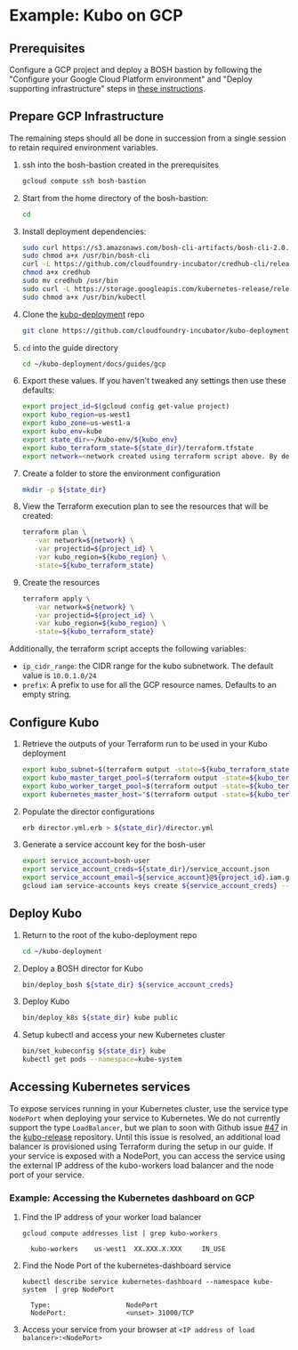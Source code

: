 # Example: Kubo on GCP

## Prerequisites

Configure a GCP project and deploy a BOSH bastion by following the "Configure your Google Cloud Platform environment" and "Deploy supporting infrastructure" steps in
  [these instructions](https://github.com/cloudfoundry-incubator/bosh-google-cpi-release/blob/c2cdba4f2ac8944ce7eb9749f053d45588932e3b/docs/bosh/README.md).

## Prepare GCP Infrastructure

The remaining steps should all be done in succession from a single session to retain required environment variables.

1. ssh into the bosh-bastion created in the prerequisites
   ```bash
   gcloud compute ssh bosh-bastion
   ```

1. Start from the home directory of the bosh-bastion:
   ```bash
   cd
   ```

1. Install deployment dependencies:
   ```bash
   sudo curl https://s3.amazonaws.com/bosh-cli-artifacts/bosh-cli-2.0.18-linux-amd64 -o /usr/bin/bosh-cli
   sudo chmod a+x /usr/bin/bosh-cli
   curl -L https://github.com/cloudfoundry-incubator/credhub-cli/releases/download/1.0.0/credhub-linux-1.0.0.tgz | tar zxv
   chmod a+x credhub
   sudo mv credhub /usr/bin
   sudo curl -L https://storage.googleapis.com/kubernetes-release/release/$(curl -s https://storage.googleapis.com/kubernetes-release/release/stable.txt)/bin/linux/amd64/kubectl -o /usr/bin/kubectl
   sudo chmod a+x /usr/bin/kubectl
   ```


1. Clone the [kubo-deployment](https://github.com/cloudfoundry-incubator/kubo-deployment) repo
   ```bash
   git clone https://github.com/cloudfoundry-incubator/kubo-deployment.git
   ```

1. `cd` into the guide directory

   ```bash
   cd ~/kubo-deployment/docs/guides/gcp
   ```

1. Export these values. If you haven't tweaked any settings then use these defaults:

   ```bash
   export project_id=$(gcloud config get-value project)
   export kubo_region=us-west1
   export kubo_zone=us-west1-a
   export kubo_env=kube
   export state_dir=~/kubo-env/${kubo_env}
   export kubo_terraform_state=${state_dir}/terraform.tfstate
   export network=<network created using terraform script above. By default - bosh>
   ``` 

1. Create a folder to store the environment configuration
   ```bash
   mkdir -p ${state_dir} 
   ```

1. View the Terraform execution plan to see the resources that will be created:
   ```bash
   terraform plan \
      -var network=${network} \
      -var projectid=${project_id} \
      -var kubo_region=${kubo_region} \
      -state=${kubo_terraform_state}
   ```  

1. Create the resources
   ```bash
   terraform apply \
      -var network=${network} \
      -var projectid=${project_id} \
      -var kubo_region=${kubo_region} \
      -state=${kubo_terraform_state}
   ```

Additionally, the terraform script accepts the following variables:
  
  - `ip_cidr_range`: the CIDR range for the kubo subnetwork. The default value is `10.0.1.0/24`
  - `prefix`: A prefix to use for all the GCP resource names. Defaults to an empty string.
  
## Configure Kubo

1. Retrieve the outputs of your Terraform run to be used in your Kubo deployment

   ```bash
   export kubo_subnet=$(terraform output -state=${kubo_terraform_state} kubo_subnet)
   export kubo_master_target_pool=$(terraform output -state=${kubo_terraform_state} kubo_master_target_pool)
   export kubo_worker_target_pool=$(terraform output -state=${kubo_terraform_state} kubo_worker_target_pool)
   export kubernetes_master_host="$(terraform output -state=${kubo_terraform_state} master_lb_ip_address)"
   ```

1. Populate the director configurations
   ```bash
   erb director.yml.erb > ${state_dir}/director.yml
   ```

1. Generate a service account key for the bosh-user
   ```bash
   export service_account=bosh-user
   export service_account_creds=${state_dir}/service_account.json
   export service_account_email=${service_account}@${project_id}.iam.gserviceaccount.com
   gcloud iam service-accounts keys create ${service_account_creds} --iam-account ${service_account_email}
   ```

## Deploy Kubo

1. Return to the root of the kubo-deployment repo

   ```bash
   cd ~/kubo-deployment
   ```

1. Deploy a BOSH director for Kubo
   ```bash
   bin/deploy_bosh ${state_dir} ${service_account_creds} 
   ```

1. Deploy Kubo
   ```bash
   bin/deploy_k8s ${state_dir} kube public
   ```

1. Setup kubectl and access your new Kubernetes cluster
   ```bash
   bin/set_kubeconfig ${state_dir} kube
   kubectl get pods --namespace=kube-system
   ```

## Accessing Kubernetes services

To expose services running in your Kubernetes cluster, use the service type `NodePort` when deploying your service to Kubernetes. We do not currently support the type `LoadBalancer`, but we plan to soon with Github issue [#47](https://github.com/cloudfoundry-incubator/kubo-release/issues/47) in the [kubo-release](https://github.com/cloudfoundry-incubator/kubo-release) repository. Until this issue is resolved, an additional load balancer is provisioned using Terraform during the setup in our guide. If your service is exposed with a NodePort, you can access the service using the external IP address of the kubo-workers load balancer and the node port of your service.

### Example: Accessing the Kubernetes dashboard on GCP
   
1. Find the IP address of your worker load balancer

   ```
   gcloud compute addresses list | grep kubo-workers

     kubo-workers    us-west1  XX.XXX.X.XXX     IN_USE
   ```

1. Find the Node Port of the kubernetes-dashboard service

   ```
   kubectl describe service kubernetes-dashboard --namespace kube-system  | grep NodePort

     Type:                   NodePort
     NodePort:               <unset> 31000/TCP
   ```

1. Access your service from your browser at `<IP address of load balancer>:<NodePort>`
